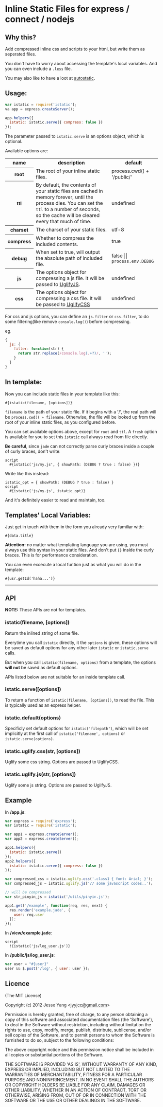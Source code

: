 # Inline Static Files for express / connect / nodejs

## Why this?

Add compressed inline css and scripts to your html, but write them as seperated files.

You don't have to worry about accessing the template's local variables. And you can even include a `.less` file.

You may also like to have a loot at [autostatic](https://github.com/ktmud/autostatic).

## Usage:

```javascript
var istatic = require('istatic');
va app = express.createServer();

app.helpers({
  istatic: istatic.serve({ compress: false })
});
```
The parameter passed to `istatic.serve` is an options object, which is optional.

Available options are:

<table>
  <tr>
  	<th>name</th>
  	<th>description</th>
  	<th>default</th>
  </tr>
  <tr>
    <th>root</th>
    <td>The root of your inline static files.</td>
    <td>
    process.cwd() + '/public/'
     </td>
  </tr>
  <tr>
    <th>ttl</th>
    <td>By default, the contents of your static files are cached in memory forever, until the process dies. You can set the <code>ttl</code> to a number of seconds, so the cache will be cleared every that much of time.
    </td>
    <td>
    undefined
    </td>
  </tr>
  <tr>
    <th>charset </th>
    <td>The charset of your static files.</td>
    <td>
    utf-8
    </td>
  </tr>
  <tr>
    <th>compress </th>
    <td>Whether to compress the included contents.</td>
    <td>
    true
    </td>
  </tr>
  <tr>
    <th>debug</th>
    <td>When set to true, will output the absolute path of included file.</td>
    <td>
    false || <code>process.env.DEBUG</code>
    </td>
  </tr>
  <tr>
    <th>js</th>
    <td>The options object for compressing a js file. It will be passed to <a href="https://github.com/mishoo/UglifyJS">UglifyJS</a>. </td>
    <td>
    undefined
    </td>
  </tr>
  <tr>
    <th>css</th>
    <td>The options object for compressing a css file. It will be passed to <a href="https://github.com/fmarcia/UglifyCSS">UglifyCSS</a></td>
    <td>
    undefined
    </td>
  </tr>
</table>

For css and js options, you can define an `js.filter` or `css.filter`, to do some filtering(like remove `console.log()`) before compressing.

eg.

```javascript
{
  js: {
    filter: function(str) {
      return str.replace(/console.log(.+?)/, '');
    }
  }
}
```

## In template: 

Now you can include static files in your template like this:

    #{istatic(filename, [options])}

`filename` is the path of your static file. If it begins with a '/', the real path will be `process.cwd() + filename`. Otherwise, the file will be looked up from the root of your inline static files, as you configured before.   

You can set available options above, except for `root` and `ttl`. A `fresh` option is available for you to set this `istatic` call always read from file directly.

**Be careful**, since `jade` can not correctly parse curly braces inside a couple of curly braces, don't write:

    script
      #{istatic('js/my.js', { showPath: (DEBUG ? true : false) })}

Write like this instead:

    istatic_opt = { showPath: (DEBUG ? true : false) }
    script
      #{istatic('js/my.js', istatic_opt)}

And it's definitely easier to read and maintain, too.

## Templates' Local Variables:

Just get in touch with them in the form you already very familiar with:
   
    #{data.title}

**Attention:** no matter what templating language you are using, you must always use this syntax in your static files.
And don't put `{}` inside the curly braces. This is for performance consideration.

You can even excecute a local funtion just as what you will do in the template:  

    #{usr.getId('haha...')}

<hr>

## API

**NOTE:** These APIs are not for templates.

### istatic(filename, [options])

Return the inlined string of some file.

Everytime you call `istatic` directly, it the `options` is given, these options will be saved as default options for any other later `istatic` or `istatic.serve` calls.

But when you call `istatic(filename, options)` from a template, the options **will not** be saved as default options.

APIs listed below are not suitable for an inside template call.

### istatic.serve([options])

To return a function of `istatic(filename, [options])`, to read the file.  This is typically used as an express helper.

### istatic.default(options)

Specificly set default options for `istatic('filepath')`, which will be set implicitly at the first call of `istatic('filename', options)` or `istatic.serve(options)`.

### istatic.uglify.css(str, [options])

Uglify some css string. Options are passed to UglifyCSS.

### istatic.uglify.js(str, [options])

Uglify some js string. Options are passed to UglifyJS.

## Example 

In **/app.js**:

```javascript
var express = require('express');
var istatic = require('istatic');

var app1 = express.createServer();
var app2 = express.createServer();

app1.helpers({
  istatic: istatic.serve()
});
app2.helpers({
  istatic: istatic.serve({ compress: false })
});

var compressed_css = istatic.uglify.css('.class1 { font: Arial; }');
var compressed_js = istatic.uglify.js('// some javascript codes..');

// will be compressed
var str_pinyin_js = istatic('/utils/pinyin.js');

app1.get('/example', function(req, res, next) {
  res.render('example.jade', {
    user: req.user
  });
});
```

In **/view/example.jade**:

```haml
script
  !{istatic('js/log_user.js')}
```

In **/public/js/log_user.js**:

```javascript
var user = "#{user}"
user && $.post('/log', { user: user });
```

## Licence 

(The MIT License)

Copyright (c) 2012 Jesse Yang &lt;jyyjcc@gmail.com&gt;

Permission is hereby granted, free of charge, to any person obtaining a copy of this software and associated documentation files (the 'Software'), to deal in the Software without restriction, including without limitation the rights to use, copy, modify, merge, publish, distribute, sublicense, and/or sell copies of the Software, and to permit persons to whom the Software is furnished to do so, subject to the following conditions:

The above copyright notice and this permission notice shall be included in all copies or substantial portions of the Software.

THE SOFTWARE IS PROVIDED 'AS IS', WITHOUT WARRANTY OF ANY KIND, EXPRESS OR IMPLIED, INCLUDING BUT NOT LIMITED TO THE WARRANTIES OF MERCHANTABILITY, FITNESS FOR A PARTICULAR PURPOSE AND NONINFRINGEMENT. IN NO EVENT SHALL THE AUTHORS OR COPYRIGHT HOLDERS BE LIABLE FOR ANY CLAIM, DAMAGES OR OTHER LIABILITY, WHETHER IN AN ACTION OF CONTRACT, TORT OR OTHERWISE, ARISING FROM, OUT OF OR IN CONNECTION WITH THE SOFTWARE OR THE USE OR OTHER DEALINGS IN THE SOFTWARE.

